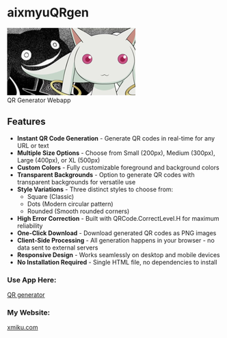 # aixmyuQRgen  
![baka](kyubeysama.jpg)  
QR Generator Webapp

## Features  

- **Instant QR Code Generation** - Generate QR codes in real-time for any URL or text
- **Multiple Size Options** - Choose from Small (200px), Medium (300px), Large (400px), or XL (500px)
- **Custom Colors** - Fully customizable foreground and background colors
- **Transparent Backgrounds** - Option to generate QR codes with transparent backgrounds for versatile use
- **Style Variations** - Three distinct styles to choose from:
  - Square (Classic)
  - Dots (Modern circular pattern)
  - Rounded (Smooth rounded corners)
- **High Error Correction** - Built with QRCode.CorrectLevel.H for maximum reliability
- **One-Click Download** - Download generated QR codes as PNG images
- **Client-Side Processing** - All generation happens in your browser - no data sent to external servers
- **Responsive Design** - Works seamlessly on desktop and mobile devices
- **No Installation Required** - Single HTML file, no dependencies to install


### Use App Here:  
[QR generator](https://aixmyu.github.io/aixmyuQRgen/)

### My Website:  
[xmiku.com](https://xmiku.com/)
